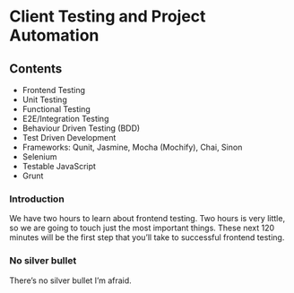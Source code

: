 # Client Testing and Project Automation
## Contents
- Frontend Testing
- Unit Testing
- Functional Testing
- E2E/Integration Testing
- Behaviour Driven Testing (BDD)
- Test Driven Development
- Frameworks: Qunit, Jasmine, Mocha (Mochify), Chai, Sinon
- Selenium
- Testable JavaScript
- Grunt
### Introduction
We have two hours to learn about frontend testing. Two hours is very little, so we are going to touch just the most important things. These next 120 minutes will be the first step that you’ll take to successful frontend testing.
### No silver bullet
There’s no silver bullet I’m afraid.



